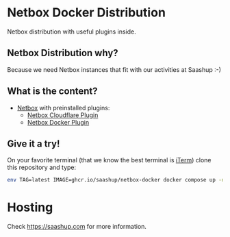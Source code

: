 # Netbox Docker Distribution

Netbox distribution with useful plugins inside.

## Netbox Distribution why?

Because we need Netbox instances that fit with our activities at Saashup :-)

## What is the content?

* [Netbox](https://github.com/netbox-community/netbox) with preinstalled
  plugins:
    - [Netbox Cloudflare Plugin](https://github.com/SaaShup/netbox-cloudflare-plugin)
    - [Netbox Docker Plugin](https://github.com/SaaShup/netbox-docker-plugin)

## Give it a try!

On your favorite terminal (that we know the best terminal is
[iTerm](https://iterm2.com/)) clone this repository and type:

```bash
env TAG=latest IMAGE=ghcr.io/saashup/netbox-docker docker compose up -d
```

# Hosting
Check https://saashup.com for more information.
